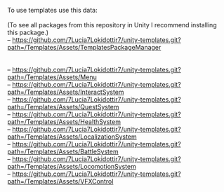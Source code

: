 To use templates use this data: <br>
<br>
(To see all packages from this repository in Unity I recommend installing this package.) <br>
– https://github.com/7Lucia7Lokidottir7/unity-templates.git?path=/Templates/Assets/TemplatesPackageManager <br>
<br>
<br>
– https://github.com/7Lucia7Lokidottir7/unity-templates.git?path=/Templates/Assets/Menu <br>
– https://github.com/7Lucia7Lokidottir7/unity-templates.git?path=/Templates/Assets/InteractSystem <br>
– https://github.com/7Lucia7Lokidottir7/unity-templates.git?path=/Templates/Assets/QuestSystem <br>
– https://github.com/7Lucia7Lokidottir7/unity-templates.git?path=/Templates/Assets/HealthSystem <br>
– https://github.com/7Lucia7Lokidottir7/unity-templates.git?path=/Templates/Assets/LocalizationSystem <br>
– https://github.com/7Lucia7Lokidottir7/unity-templates.git?path=/Templates/Assets/BattleSystem <br>
– https://github.com/7Lucia7Lokidottir7/unity-templates.git?path=/Templates/Assets/LocomotionSystem <br>
– https://github.com/7Lucia7Lokidottir7/unity-templates.git?path=/Templates/Assets/VFXControl
